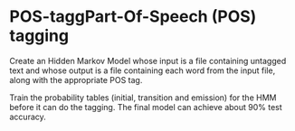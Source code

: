 # POS-taggPart-Of-Speech (POS) tagging
Create an Hidden Markov Model whose input is a file containing untagged text and whose output is a file containing each word from the input file, along with the appropriate POS tag.

Train the probability tables (initial, transition and emission) for the HMM before it can do the tagging. The final model can achieve about 90% test accuracy.
